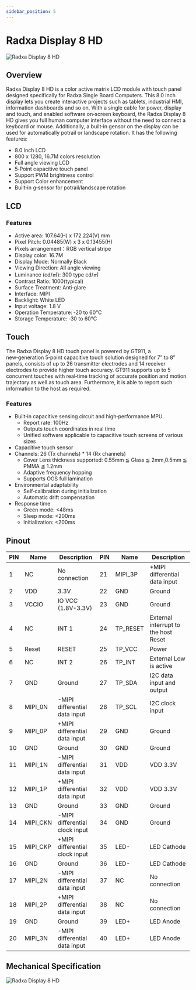 ```yaml
---
sidebar_position: 5
---
```


# Radxa Display 8 HD

![Radxa Display 8 HD](/img/accessories/display-8-hd.webp)

## Overview

Radxa Display 8 HD is a color active matrix LCD module with touch panel designed specifically for Radxa Single Board Computers. This 8.0 inch display lets you create interactive projects such as tablets, industrial HMI, information dashboards and so on. With a single cable for power, display and touch, and enabled software on‑screen keyboard, the Radxa Display 8 HD gives you full human computer interface without the need to connect a keyboard or mouse. Additionally, a built‑in gensor on the display can be used for automatically potrail or landscape rotation. It has the following features:

- 8.0 inch LCD
- 800 x 1280, 16.7M colors resolution
- Full angle viewing LCD
- 5‑Point capacitive touch panel
- Support PWM brightness control
- Support Color enhancement
- Built‑in g‑sensor for potrail/landscape rotation

## LCD

### Features

- Active area: 107.64(H) x 172.224(V) mm
- Pixel Pitch: 0.04485(W) x 3 x 0.13455(H)
- Pixels arrangement：RGB vertical stripe
- Display color: 16.7M
- Display Mode: Normally Black
- Viewing Direction: All angle viewing
- Luminance (cd/㎡): 300 type cd/㎡
- Contrast Ratio: 1000(typical)
- Surface Treatment: Anti‑glare
- Interface: MIPI
- Backlight: White LED
- Input voltage: 1.8 V
- Operation Temperature: ‑20 to 60℃
- Storage Temperature: ‑30 to 60℃

## Touch

The Radxa Display 8 HD touch panel is powered by GT911, a new‑generation 5‑point capacitive touch solution designed for 7” to 8” panels, consists of up to 26 transmitter electrodes and 14 receiver electrodes to provide higher touch accuracy. GT911 supports up to 5 concurrent touches with real‑time tracking of accurate position and motion trajectory as well as touch area. Furthermore, it is able to report such information to the host as required.

### Features

- Built‑in capacitive sensing circuit and high‑performance MPU
  - Report rate: 100Hz
  - Outputs touch coordinates in real time
  - Unified software applicable to capacitive touch screens of various sizes
- Capacitive touch sensor
- Channels: 26 (Tx channels) \* 14 (Rx channels)
  - Cover Lens thickness supported: 0.55mm ≦ Glass ≦ 2mm,0.5mm ≦ PMMA ≦ 1.2mm
  - Adaptive frequency hopping
  - Supports OGS full lamination
- Environmental adaptability
  - Self‑calibration during initialization
  - Automatic drift compensation
- Response time
  - Green mode: \<48ms
  - Sleep mode: \<200ms
  - Initialization: \<200ms

## Pinout

| PIN | Name     | Description                    | PIN | Name     | Description                          |
| --- | -------- | ------------------------------ | --- | -------- | ------------------------------------ |
| 1   | NC       | No connection                  | 21  | MIPI_3P  | +MIPI differential data input        |
| 2   | VDD      | 3.3V                           | 22  | GND      | Ground                               |
| 3   | VCCIO    | IO VCC (1.8V-3.3V)             | 23  | GND      | Ground                               |
| 4   | NC       | INT 1                          | 24  | TP_RESET | External interrupt to the host Reset |
| 5   | Reset    | RESET                          | 25  | TP_VCC   | Power                                |
| 6   | NC       | INT 2                          | 26  | TP_INT   | External Low is active               |
| 7   | GND      | Ground                         | 27  | TP_SDA   | I2C data input and output            |
| 8   | MIPI_0N  | -MIPI differential data input  | 28  | TP_SCL   | I2C clock input                      |
| 9   | MIPI_0P  | +MIPI differential data input  | 29  | GND      | Ground                               |
| 10  | GND      | Ground                         | 30  | GND      | Ground                               |
| 11  | MIPI_1N  | -MIPI differential data input  | 31  | VDD      | VDD 3.3V                             |
| 12  | MIPI_1P  | +MIPI differential data input  | 32  | VDD      | VDD 3.3V                             |
| 13  | GND      | Ground                         | 33  | GND      | Ground                               |
| 14  | MIPI_CKN | -MIPI differential clock input | 34  | GND      | Ground                               |
| 15  | MIPI_CKP | +MIPI differential clock input | 35  | LED-     | LED Cathode                          |
| 16  | GND      | Ground                         | 36  | LED-     | LED Cathode                          |
| 17  | MIPI_2N  | -MIPI differential data input  | 37  | NC       | No connection                        |
| 18  | MIPI_2P  | +MIPI differential data input  | 38  | NC       | No connection                        |
| 19  | GND      | Ground                         | 39  | LED+     | LED Anode                            |
| 20  | MIPI_3N  | -MIPI differential data input  | 40  | LED+     | LED Anode                            |

## Mechanical Specification

![Radxa Display 8 HD](/img/accessories/rock5a-display-8hd-spec.webp)
